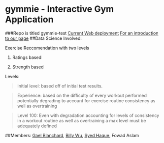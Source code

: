 # gymmie - Interactive Gym Application
###Repo is titled gymmie-test
[Current Web deployment](http://gymmie-env.hvkeppcucz.us-west-2.elasticbeanstalk.com)
[For an introduction to our page](http://capstoneprojectgymmie.github.io/gymmie-test/)
##Data Science Involved:

Exercise Reccomendation with two levels  


1. Ratings based

2. Strength based

Levels:

> Initial level: based off of initial test results.

>Experience: based on the difficulty of every workout performed potentially degrading to account for exercise routine consistency as well as overtraining

>Level 100: Even with degradation accounting for levels of consistency in a workout routine as well as overtraining a max level must be adequately defined

##Members:
[Gael Blanchard](https://github.com/gaelblanchard), [Billy Wu](https://github.com/billywu94), [Syed Haque](https://github.com/SyedHaque), Fowad Aslam
